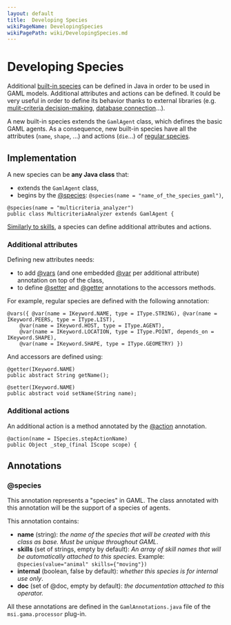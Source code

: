 ```yaml
---
layout: default
title:  Developing Species
wikiPageName: DevelopingSpecies
wikiPagePath: wiki/DevelopingSpecies.md
---
```


# Developing Species



Additional [built-in species](BuiltInSpecies) can be defined in Java in order to be used in GAML models. Additional attributes and actions can be defined. It could be very useful in order to define its behavior thanks to external libraries (e.g. [mulit-criteria decision-making](OtherBuiltInSpecies), [database connection](OtherBuiltInSpecies)...).

A new built-in species extends the `GamlAgent` class, which defines the basic GAML agents. As a consequence, new built-in species have all the attributes (`name`, `shape`, ...) and actions (`die`...) of [regular species](AgentBuiltIn).






## Implementation

A new species can be **any Java class** that:
  * extends the `GamlAgent` class,
  * begins by the [@species](DevelopingIndexAnnotations#@species): `@species(name = "name_of_the_species_gaml")`,
```
@species(name = "multicriteria_analyzer")
public class MulticriteriaAnalyzer extends GamlAgent {
```

[Similarly to skills](DevelopingSkills), a species can define additional attributes and actions.

### Additional attributes

Defining new attributes needs:
  * to add [@vars](DevelopingIndexAnnotations#@vars) (and one embedded [@var](DevelopingIndexAnnotations#@var) per additional attribute) annotation on top of the class,
  * to define [@setter](DevelopingIndexAnnotations#@setter) and [@getter](DevelopingIndexAnnotations#@getter) annotations to the accessors methods.

For example, regular species are defined with the following annotation:
```
@vars({ @var(name = IKeyword.NAME, type = IType.STRING), @var(name = IKeyword.PEERS, type = IType.LIST),
	@var(name = IKeyword.HOST, type = IType.AGENT),
	@var(name = IKeyword.LOCATION, type = IType.POINT, depends_on = IKeyword.SHAPE),
	@var(name = IKeyword.SHAPE, type = IType.GEOMETRY) })
```

And accessors are defined using:
```
@getter(IKeyword.NAME)
public abstract String getName();

@setter(IKeyword.NAME)
public abstract void setName(String name);
```

### Additional actions

An additional action is a method annotated by the [@action](DevelopingIndexAnnotations#@action) annotation.
```
@action(name = ISpecies.stepActionName)
public Object _step_(final IScope scope) {
```






## Annotations
### @species
This annotation represents a "species" in GAML. The class annotated with this annotation will be the support of a species of agents.

This annotation contains:
  * **name** (string): _the name of the species that will be created with this class as base. Must be unique throughout GAML_.
  * **skills** (set of strings, empty by default): _An array of skill names that will be automatically attached to this species._ Example: ```
 @species(value="animal" skills={"moving"}) ```
  * **internal** (boolean, false by default): _whether this species is for internal use only_.
  * **doc** (set of @doc, empty by default): _the documentation attached to this operator._

All these annotations are defined in the `GamlAnnotations.java` file of the `msi.gama.processor` plug-in.
